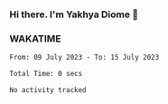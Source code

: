 ### Hi there. I'm Yakhya Diome 👋

### WAKATIME
<!--START_SECTION:waka-->

```txt
From: 09 July 2023 - To: 15 July 2023

Total Time: 0 secs

No activity tracked
```

<!--END_SECTION:waka-->
